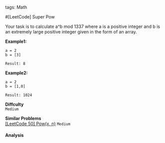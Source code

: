 tags: Math

#[LeetCode] Super Pow

Your task is to calculate a^b mod 1337 where a is a positive integer and b is an extremely large positive integer given in the form of an array.

**Example1:**

    a = 2
    b = [3]

    Result: 8

**Example2:**

    a = 2
    b = [1,0]
    
    Result: 1024


**Diffculty**  
`Medium`

**Similar Problems**  
[[LeetCode 50] Pow(x, n)]() `Medium`


#### Analysis



